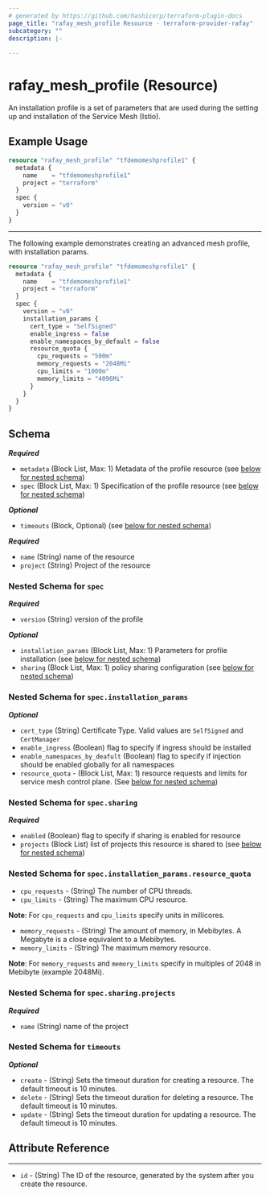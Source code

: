```yaml
---
# generated by https://github.com/hashicorp/terraform-plugin-docs
page_title: "rafay_mesh_profile Resource - terraform-provider-rafay"
subcategory: ""
description: |-
  
---
```


# rafay_mesh_profile (Resource)
An installation profile is a set of parameters that are used during the setting up and installation of the Service Mesh (Istio).



## Example Usage

```terraform
resource "rafay_mesh_profile" "tfdemomeshprofile1" {
  metadata {
    name    = "tfdemomeshprofile1"
    project = "terraform"
  }
  spec {
    version = "v0"
  }
}
```

---

The following example demonstrates creating an advanced mesh profile, with installation params.

```terraform
resource "rafay_mesh_profile" "tfdemomeshprofile1" {
  metadata {
    name    = "tfdemomeshprofile1"
    project = "terraform"
  }
  spec {
    version = "v0"
    installation_params {
      cert_type = "SelfSigned"
      enable_ingress = false
      enable_namespaces_by_default = false
      resource_quota {
        cpu_requests = "500m"
        memory_requests = "2048Mi"
        cpu_limits = "1000m"
        memory_limits = "4096Mi"
      }
    }
  }
}

```

<!-- schema generated by tfplugindocs -->
## Schema

***Required***

- `metadata` (Block List, Max: 1) Metadata of the profile resource (see [below for nested schema](#nestedblock--metadata))
- `spec` (Block List, Max: 1) Specification of the profile resource (see [below for nested schema](#nestedblock--spec))

***Optional***

- `timeouts` (Block, Optional) (see [below for nested schema](#nestedblock--timeouts))


***Required***

- `name` (String) name of the resource
- `project` (String) Project of the resource


<a id="nestedblock--spec"></a>
### Nested Schema for `spec`

***Required***
- `version` (String) version of the profile

***Optional***

- `installation_params` (Block List, Max: 1) Parameters for profile installation (see [below for nested schema](#nestedblock--spec--installation_params))
- `sharing` (Block List, Max: 1) policy sharing configuration (see [below for nested schema](#nestedblock--spec--sharing))

<a id="nestedblock--spec--installation_params"></a>
### Nested Schema for `spec.installation_params`

***Optional***

- `cert_type` (String) Certificate Type. Valid values are `SelfSigned` and `CertManager`
- `enable_ingress` (Boolean) flag to specify if ingress should be installed
- `enable_namespaces_by_deafult` (Boolean) flag to specify if injection should be enabled globally for all namespaces
- `resource_quota` - (Block List, Max: 1) resource requests and limits for service mesh control plane. (See [below for nested schema](#nestedblock--spec--installation_params--resourcequota))


<a id="nestedblock--spec--sharing"></a>
### Nested Schema for `spec.sharing`

***Required***

- `enabled` (Boolean) flag to specify if sharing is enabled for resource
- `projects` (Block List) list of projects this resource is shared to (see [below for nested schema](#nestedblock--spec--sharing--projects))

<a id="nestedblock--spec--installation_params--resourcequota"></a>
### Nested Schema for `spec.installation_params.resource_quota`
 
- `cpu_requests` - (String) The number of CPU threads.
- `cpu_limits` - (String) The maximum CPU resource.

**Note**: For `cpu_requests` and `cpu_limits` specify units in millicores.
- `memory_requests` - (String) The amount of memory, in Mebibytes. A Megabyte is a close equivalent to a Mebibytes.
- `memory_limits` - (String) The maximum memory resource.

**Note**: For `memory_requests` and `memory_limits` specify in multiples of 2048 in Mebibyte (example 2048Mi).


<a id="nestedblock--spec--sharing--projects"></a>
### Nested Schema for `spec.sharing.projects`

***Required***

- `name` (String) name of the project


<a id="nestedblock--timeouts"></a>
### Nested Schema for `timeouts`

***Optional***
- `create` - (String) Sets the timeout duration for creating a resource. The default timeout is 10 minutes. 
- `delete` - (String) Sets the timeout duration for deleting a resource. The default timeout is 10 minutes. 
- `update` - (String) Sets the timeout duration for updating a resource. The default timeout is 10 minutes. 


## Attribute Reference

---

- `id` - (String) The ID of the resource, generated by the system after you create the resource.
